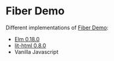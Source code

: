 # Fiber Demo

Different implementations of [Fiber Demo](https://github.com/claudiopro/react-fiber-vs-stack-demo):

* [Elm 0.18.0](http://elm-lang.org/)
* [lit-html 0.8.0](https://github.com/Polymer/lit-html)
* Vanilla Javascript
